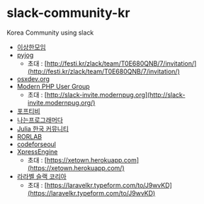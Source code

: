# slack-community-kr
Korea Community using slack


- [이상한모임](https://weirdmeetup.slack.com)
- [pyjog](https://pyjog.slack.com)
  - 초대 : [http://festi.kr/zlack/team/T0E680QNB/7/invitation/](http://festi.kr/zlack/team/T0E680QNB/7/invitation/)
- [osxdev.org](osxdevorg.slack.com)
- [Modern PHP User Group](https://modernpug.slack.com/)
  - 초대 : [http://slack-invite.modernpug.org](http://slack-invite.modernpug.org/)
- [포프티비](popetv.slack.com)
- [나는프로그래머다](https://iamprogrammerio.slack.com)
- [Julia 한국 커뮤니티](https://juliakorea.slack.com/)
- [RORLAB](https://rorlab.slack.com)
- [codeforseoul](https://codeforseoul.slack.com)
- [XpressEngine](https://xetown.slack.com)
  - 초대 : [https://xetown.herokuapp.com](https://xetown.herokuapp.com/)
- [라라벨 슬랙 코리아](https://laravelkorea.slack.com)
  - 초대 : [https://laravelkr.typeform.com/to/J9wvKD](https://laravelkr.typeform.com/to/J9wvKD)
